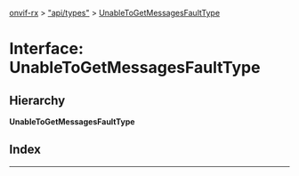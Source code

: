 [onvif-rx](../README.md) > ["api/types"](../modules/_api_types_.md) > [UnableToGetMessagesFaultType](../interfaces/_api_types_.unabletogetmessagesfaulttype.md)

# Interface: UnableToGetMessagesFaultType

## Hierarchy

**UnableToGetMessagesFaultType**

## Index

---

